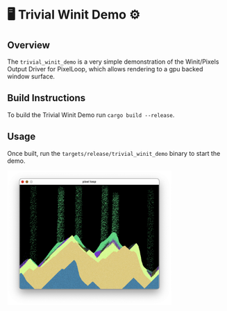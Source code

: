 # 🖥️ Trivial Winit Demo ⚙️

## Overview

The `trivial_winit_demo` is a very simple demonstration of the Winit/Pixels Output Driver for PixelLoop, which allows rendering to a gpu backed window surface.

## Build Instructions

To build the Trivial Winit Demo run `cargo build --release`.

## Usage

Once built, run the `targets/release/trivial_winit_demo` binary to start the demo.

<img src="thumbnail.png" style="max-width: 75%" width="75%" alt="Thumbnail" />
